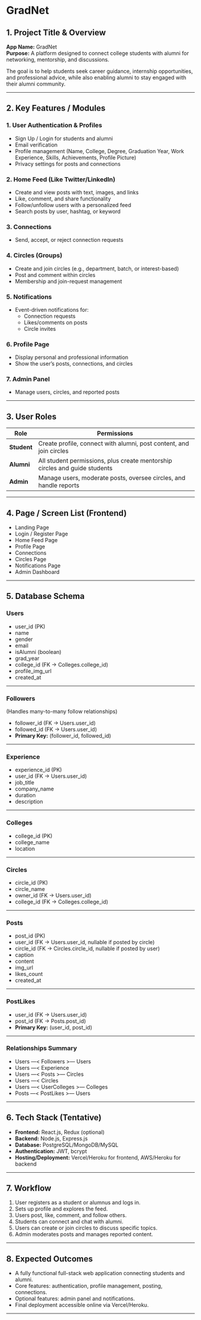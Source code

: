 # GradNet

## 1. Project Title & Overview
**App Name:** GradNet  
**Purpose:** A platform designed to connect college students with alumni for networking, mentorship, and discussions.  

The goal is to help students seek career guidance, internship opportunities, and professional advice, while also enabling alumni to stay engaged with their alumni community.

---

## 2. Key Features / Modules

### 1. User Authentication & Profiles
- Sign Up / Login for students and alumni  
- Email verification  
- Profile management (Name, College, Degree, Graduation Year, Work Experience, Skills, Achievements, Profile Picture)  
- Privacy settings for posts and connections 

### 2. Home Feed (Like Twitter/LinkedIn)
- Create and view posts with text, images, and links  
- Like, comment, and share functionality  
- Follow/unfollow users with a personalized feed  
- Search posts by user, hashtag, or keyword  

### 3. Connections
- Send, accept, or reject connection requests

### 4. Circles (Groups)
- Create and join circles (e.g., department, batch, or interest-based)  
- Post and comment within circles  
- Membership and join-request management  

### 5. Notifications
- Event-driven notifications for:
  - Connection requests  
  - Likes/comments on posts  
  - Circle invites

### 6. Profile Page
- Display personal and professional information  
- Show the user’s posts, connections, and circles  

### 7. Admin Panel
- Manage users, circles, and reported posts  

---

## 3. User Roles

| Role | Permissions |
|------|--------------|
| **Student** | Create profile, connect with alumni, post content, and join circles|
| **Alumni** | All student permissions, plus create mentorship circles and guide students |
| **Admin** | Manage users, moderate posts, oversee circles, and handle reports |

---

## 4. Page / Screen List (Frontend)
- Landing Page  
- Login / Register Page  
- Home Feed Page  
- Profile Page  
- Connections
- Circles Page  
- Notifications Page  
- Admin Dashboard

---

## 5. Database Schema

### Users
- user_id (PK)  
- name  
- gender  
- email  
- isAlumni (boolean)  
- grad_year  
- college_id (FK → Colleges.college_id)  
- profile_img_url  
- created_at  

---

### Followers  
(Handles many-to-many follow relationships)
- follower_id (FK → Users.user_id)  
- followed_id (FK → Users.user_id)  
- **Primary Key:** (follower_id, followed_id)  

---

### Experience
- experience_id (PK)  
- user_id (FK → Users.user_id)  
- job_title  
- company_name  
- duration  
- description  

---

### Colleges
- college_id (PK)  
- college_name  
- location  

---

### Circles
- circle_id (PK)  
- circle_name  
- owner_id (FK → Users.user_id)  
- college_id (FK → Colleges.college_id)  

---

### Posts
- post_id (PK)  
- user_id (FK → Users.user_id, nullable if posted by circle)  
- circle_id (FK → Circles.circle_id, nullable if posted by user)  
- caption  
- content  
- img_url  
- likes_count  
- created_at  

---

### PostLikes
- user_id (FK → Users.user_id)  
- post_id (FK → Posts.post_id)  
- **Primary Key:** (user_id, post_id)  

---

### Relationships Summary
- Users —< Followers >— Users  
- Users —< Experience  
- Users —< Posts >— Circles  
- Users —< Circles  
- Users —< UserColleges >— Colleges  
- Posts —< PostLikes >— Users  

---

## 6. Tech Stack (Tentative)
- **Frontend:** React.js, Redux (optional)  
- **Backend:** Node.js, Express.js  
- **Database:** PostgreSQL/MongoDB/MySQL
- **Authentication:** JWT, bcrypt  
- **Hosting/Deployment:** Vercel/Heroku for frontend, AWS/Heroku for backend  

---

## 7. Workflow
1. User registers as a student or alumnus and logs in.  
2. Sets up profile and explores the feed.  
3. Users post, like, comment, and follow others.  
4. Students can connect and chat with alumni.  
5. Users can create or join circles to discuss specific topics.  
6. Admin moderates posts and manages reported content.  

---

## 8. Expected Outcomes
- A fully functional full-stack web application connecting students and alumni.  
- Core features: authentication, profile management, posting, connections.  
- Optional features: admin panel and notifications.
- Final deployment accessible online via Vercel/Heroku.  

---

